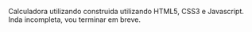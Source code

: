 Calculadora utilizando construida utilizando HTML5, CSS3 e Javascript.
Inda incompleta, vou terminar em breve.
